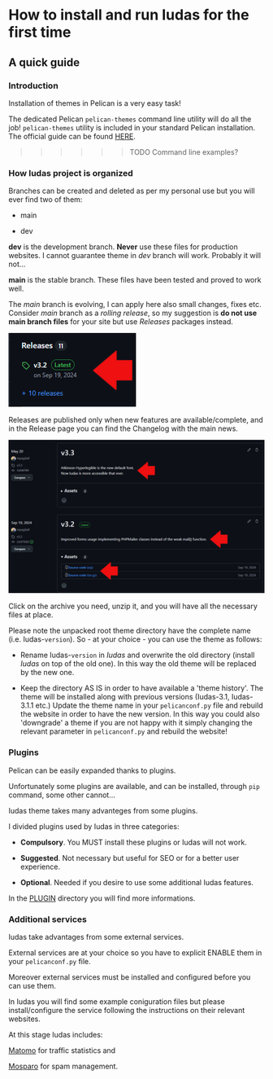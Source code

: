# How to install and run Iudas for the first time

## A quick guide

### Introduction

Installation of themes in Pelican is a very easy task!

The dedicated Pelican `pelican-themes` command line utility will do all the job! `pelican-themes` utility is included in your standard Pelican installation. The official guide can be found [HERE](https://docs.getpelican.com/en/latest/pelican-themes.html).

>>>>>> TODO
>>>>>> Command line examples?

### How Iudas project is organized

Branches can be created and deleted as per my personal use but you will ever find two of them:

- main

- dev

**dev** is the development branch. **Never** use these files for production websites. I cannot guarantee theme in *dev* branch will work. Probably it will not...

**main** is the stable branch. These files have been tested and proved to work well.

The *main* branch is evolving, I can apply here also small changes, fixes etc. Consider *main* branch as a *rolling release*, so my suggestion is **do not use main branch files** for your site but use *Releases* packages instead.

![Screenshot](screenshots/releases.jpg)

Releases are published only when new features are available/complete, and in the Release page you can find the Changelog with the main news.

![Screenshot](screenshots/packages.jpg)

Click on the archive you need, unzip it, and you will have all the necessary files at place.

Please note the unpacked root theme directory have the complete name (i.e. Iudas-`version`). So - at your choice - you can use the theme as follows:

- Rename Iudas-`version` in *Iudas* and overwrite the old directory (install *Iudas* on top of the old one). In this way the old theme will be replaced by the new one.

- Keep the directory AS IS in order to have available a 'theme history'. The theme will be installed along with previous versions (Iudas-3.1, Iudas-3.1.1 etc.) Update the theme name in your `pelicanconf.py` file and rebuild the website in order to have the new version. In this way you could also 'downgrade' a theme if you are not happy with it simply changing the relevant parameter in `pelicanconf.py` and rebuild the website!

### Plugins

Pelican can be easily expanded thanks to plugins.

Unfortunately some plugins are available, and can be installed, through `pip` command, some other cannot...

Iudas theme takes many advanteges from some plugins.

I divided plugins used by Iudas in three categories:

- **Compulsory**. You MUST install these plugins or Iudas will not work.

- **Suggested**. Not necessary but useful for SEO or for a better user experience.

- **Optional**. Needed if you desire to use some additional Iudas features.

In the [PLUGIN](https://github.com/mpaglia0/Iudas/tree/main/plugins) directory you will find more informations.

### Additional services

Iudas take advantages from some external services.

External services are at your choice so you have to explicit ENABLE them in your `pelicanconf.py` file.

Moreover external services must be installed and configured before you can use them.

In Iudas you will find some example coniguration files but please install/configure the service following the instructions on their relevant websites.

At this stage Iudas includes:

[Matomo](https://matomo.org/) for traffic statistics and

[Mosparo](https://mosparo.io/) for spam management.
